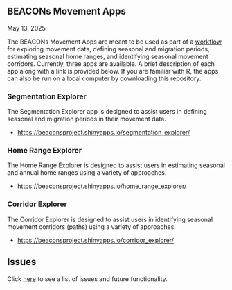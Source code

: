 ## BEACONs Movement Apps

May 13, 2025

The BEACONs Movement Apps are meant to be used as part of a [workflow](workflow.md) for exploring movement data, defining seasonal and migration periods, estimating seasonal home ranges, and identifying seasonal movement corridors. Currently, three apps are available. A brief description of each app along with a link is provided below. If you are familiar with R, the apps can also be run on a local computer by downloading this repository.


### Segmentation Explorer

The Segmentation Explorer app is designed to assist users in defining seasonal and migration periods in their movement data.

- <https://beaconsproject.shinyapps.io/segmentation_explorer/>


### Home Range Explorer

The Home Range Explorer is designed to assist users in estimating seasonal and annual home ranges using a variety of approaches.

- <https://beaconsproject.shinyapps.io/home_range_explorer/>


### Corridor Explorer

The Corridor Explorer is designed to assist users in identifying seasonal movement corridors (paths) using a variety of approaches.

- <https://beaconsproject.shinyapps.io/corridor_explorer/>


## Issues

Click [here](issues.md) to see a list of issues and future functionality.
